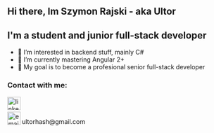 ## Hi there, Im Szymon Rajski - aka Ultor
## I'm a student and junior full-stack developer
- 👀 I’m interested in backend stuff, mainly C#
- 🌱 I’m currently mastering Angular 2+
- 🥅 My goal is to become a profesional senior full-stack developer

### Contact with me:
[<img align="left" alt="linkedin" width="30px" src="https://www.svgrepo.com/show/57068/linkedin.svg" />][linkedin]
<br />
<br />
[<img align="left" alt="email" width="30px" src="https://www.svgrepo.com/show/56752/email.svg" />][email]
<div style="display: flex; justify-content: center; align-items: center"></div> ultorhash@gmail.com

[linkedin]: https://www.linkedin.com/in/szymon-rajski-73177a21a/
[email]: https://mail.google.com/
